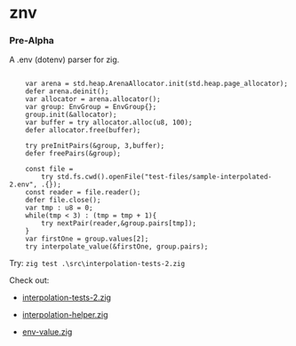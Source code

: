 # znv

### Pre-Alpha

A .env (dotenv) parser for zig.

```zig

    var arena = std.heap.ArenaAllocator.init(std.heap.page_allocator);
    defer arena.deinit();
    var allocator = arena.allocator();
    var group: EnvGroup = EnvGroup{};
    group.init(&allocator);
    var buffer = try allocator.alloc(u8, 100);
    defer allocator.free(buffer);

    try preInitPairs(&group, 3,buffer);
    defer freePairs(&group);

    const file =
        try std.fs.cwd().openFile("test-files/sample-interpolated-2.env", .{});
    const reader = file.reader();
    defer file.close();
    var tmp : u8 = 0;
    while(tmp < 3) : (tmp = tmp + 1){
        try nextPair(reader,&group.pairs[tmp]);
    }
    var firstOne = group.values[2];
    try interpolate_value(&firstOne, group.pairs);
```

Try:
`zig test .\src\interpolation-tests-2.zig`

Check out:

* [interpolation-tests-2.zig](src%2Finterpolation-tests-2.zig)

* [interpolation-helper.zig](src%2Finterpolation-helper.zig)

* [env-value.zig](src%2Fenv-value.zig)